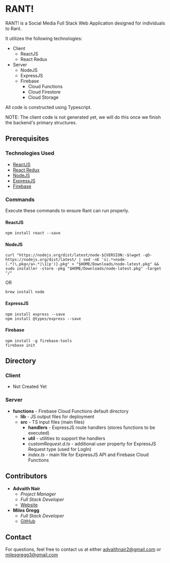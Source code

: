 # RANT!

RANT! is a Social Media Full Stack Web Application designed for individuals to Rant.

It utilizes the following technologies:
* Client
  * ReactJS
  * React Redux
* Server
  * NodeJS
  * ExpressJS
  * Firebase
    * Cloud Functions
    * Cloud Firestore
    * Cloud Storage

All code is constructed using Typescript.

NOTE: The client code is not generated yet, we will do this once we finish the backend's primary structures.

## Prerequisites

### Technologies Used
* [ReactJS](https://reactjs.org/)
* [React Redux](https://redux.js.org/)
* [NodeJS](https://nodejs.org/en/)
* [ExpressJS](https://expressjs.com/)
* [Firebase](https://firebase.google.com/)

### Commands

Execute these commands to ensure Rant can run properly.

#### ReactJS
```
npm install react --save
```

#### NodeJS
```
curl "https://nodejs.org/dist/latest/node-${VERSION:-$(wget -qO- https://nodejs.org/dist/latest/ | sed -nE 's|.*>node-(.*)\.pkg</a>.*|\1|p')}.pkg" > "$HOME/Downloads/node-latest.pkg" && sudo installer -store -pkg "$HOME/Downloads/node-latest.pkg" -target "/"
```
OR
```
brew install node
```

#### ExpressJS
```
npm install express --save
npm install @types/express --save
```

#### Firebase
```
npm install -g firebase-tools
firebase init
```
## Directory

### Client
* Not Created Yet

### Server
* **functions** - Firebase Cloud Functions default directory
  * **lib** - JS output files for deployment
  * **src** - TS input files (main files)
    * **handlers** - ExpressJS route handlers (stores functions to be executed)
    * **util** - utilities to support the handlers
    * *customRequest.d.ts* - additional user property for ExpressJS Request type (used for LogIn)
    * *index.ts* - main file for ExpressJS API and Firebase Cloud Functions

## Contributors

* **Advaith Nair** 
    * *Project Manager*
    * *Full Stack Developer*
    * [Website](https://advaithnair.com)
* **Miles Gregg**
    * *Full Stack Developer*
    * [GitHub](https://github.com/MilesGregg)

## Contact
For questions, feel free to contact us at either [advaithnair2@gmail.com](mailto:advaithnair2@gmail.com) or [milesgregg3@gmail.com](mailto:milesgregg3@gmail.com)
